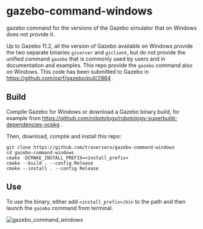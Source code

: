 # gazebo-command-windows
gazebo command for the versions of the Gazebo simulator that on Windows does not provide it.

Up to Gazebo 11.2, all the version of Gazebo available on Windows provide the two separate binaries `gzserver` and `gzclient`, 
but do not provide the unified command `gazebo` that is commonly used by users and in documentation and examples. This repo provide
the `gazebo` command also on Windows. This code has been submitted to Gazebo in https://github.com/osrf/gazebo/pull/2864 .

## Build 
Compile Gazebo for Windows or download a Gazebo binary build, for example from https://github.com/robotology/robotology-superbuild-dependencies-vcpkg .

Then, download, compile and install this repo:
~~~
git clone https://github.com/traversaro/gazebo-command-windows
cd gazebo-command-windows
cmake -DCMAKE_INSTALL_PREFIX=<install_prefix>
cmake --build . --config Release
cmake --install . --config Release
~~~

## Use 
To use the binary, either add `<install_prefix>/bin` to the path and then launch the `gazebo` command from terminal.

![gazebo_command_windows](https://user-images.githubusercontent.com/1857049/97082362-4c90b200-1609-11eb-9ea4-79a331ba4638.gif)


